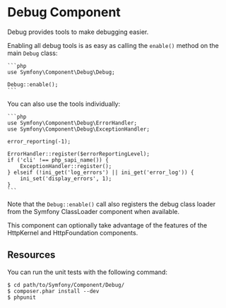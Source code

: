 Debug Component
===============

Debug provides tools to make debugging easier.

Enabling all debug tools is as easy as calling the `enable()` method on the
main `Debug` class:

    ```php
    use Symfony\Component\Debug\Debug;

    Debug::enable();
    ```

You can also use the tools individually:

    ```php
    use Symfony\Component\Debug\ErrorHandler;
    use Symfony\Component\Debug\ExceptionHandler;

    error_reporting(-1);

    ErrorHandler::register($errorReportingLevel);
    if ('cli' !== php_sapi_name()) {
        ExceptionHandler::register();
    } elseif (!ini_get('log_errors') || ini_get('error_log')) {
        ini_set('display_errors', 1);
    }
    ```

Note that the `Debug::enable()` call also registers the debug class loader
from the Symfony ClassLoader component when available.

This component can optionally take advantage of the features of the HttpKernel
and HttpFoundation components.

Resources
---------

You can run the unit tests with the following command:

    $ cd path/to/Symfony/Component/Debug/
    $ composer.phar install --dev
    $ phpunit
